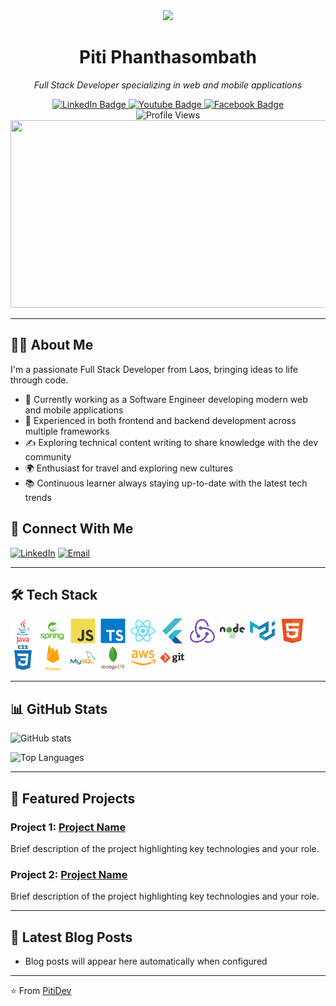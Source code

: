 <div id="header" align="center">
  <img src="https://media.giphy.com/media/M9gbBd9nbDrOTu1Mqx/giphy.gif" width="100"/>
  <h1>Piti Phanthasombath</h1>
  <p><i>Full Stack Developer specializing in web and mobile applications</i></p>
</div>

<div align="center" id="badges">
  <a href="https://www.linkedin.com/in/piti-phanthasombath-ba2b87153">
    <img src="https://img.shields.io/badge/LinkedIn-blue?style=for-the-badge&logo=linkedin&logoColor=white" alt="LinkedIn Badge"/>
  </a>
  <a href="https://www.youtube.com/channel/UCufbXHBTxvlMJitWhXy_c7g">
    <img src="https://img.shields.io/badge/YouTube-red?style=for-the-badge&logo=youtube&logoColor=white" alt="Youtube Badge"/>
  </a>
  <a href="https://www.facebook.com/piti.laos/">
    <img src="https://img.shields.io/badge/Facebook-blue?style=for-the-badge&logo=facebook&logoColor=white" alt="Facebook Badge"/>
  </a>
  <br>
  <img src="https://komarev.com/ghpvc/?username=PitiDev&style=flat-square&color=blue" alt="Profile Views"/>
</div>

<div align="center">
  <img src="https://media.giphy.com/media/dWesBcTLavkZuG35MI/giphy.gif" width="600" height="300"/>
</div>

---

## 👨‍💻 About Me

I'm a passionate Full Stack Developer from Laos, bringing ideas to life through code.

- 🔭 Currently working as a Software Engineer developing modern web and mobile applications
- 🌱 Experienced in both frontend and backend development across multiple frameworks
- ✍️ Exploring technical content writing to share knowledge with the dev community
- 🌍 Enthusiast for travel and exploring new cultures
- 📚 Continuous learner always staying up-to-date with the latest tech trends

## 🤝 Connect With Me

[![LinkedIn](https://img.shields.io/badge/-Piti_Phanthasombath-blue?style=flat&logo=Linkedin&logoColor=white)](https://www.linkedin.com/in/piti-phanthasombath-ba2b87153)
[![Email](https://img.shields.io/badge/-Email_Me-D14836?style=flat&logo=Gmail&logoColor=white)](mailto:your.email@example.com)

---

## 🛠️ Tech Stack

<div>
  <img src="https://github.com/devicons/devicon/blob/master/icons/java/java-original-wordmark.svg" title="Java" alt="Java" width="40" height="40"/>&nbsp;
  <img src="https://github.com/devicons/devicon/blob/master/icons/spring/spring-original-wordmark.svg" title="Spring" alt="Spring" width="40" height="40"/>&nbsp;
  <img src="https://github.com/devicons/devicon/blob/master/icons/javascript/javascript-original.svg" title="JavaScript" alt="JavaScript" width="40" height="40"/>&nbsp;
  <img src="https://github.com/devicons/devicon/blob/master/icons/typescript/typescript-original.svg" title="TypeScript" alt="TypeScript" width="40" height="40"/>&nbsp;
  <img src="https://github.com/devicons/devicon/blob/master/icons/react/react-original.svg" title="React" alt="React" width="40" height="40"/>&nbsp;
  <img src="https://github.com/devicons/devicon/blob/master/icons/flutter/flutter-original.svg" title="Flutter" alt="Flutter" width="40" height="40"/>&nbsp;
  <img src="https://github.com/devicons/devicon/blob/master/icons/redux/redux-original.svg" title="Redux" alt="Redux" width="40" height="40"/>&nbsp;
  <img src="https://github.com/devicons/devicon/blob/master/icons/nodejs/nodejs-original-wordmark.svg" title="NodeJS" alt="NodeJS" width="40" height="40"/>&nbsp;
  <img src="https://github.com/devicons/devicon/blob/master/icons/materialui/materialui-original.svg" title="Material UI" alt="Material UI" width="40" height="40"/>&nbsp;
  <img src="https://github.com/devicons/devicon/blob/master/icons/html5/html5-original.svg" title="HTML5" alt="HTML" width="40" height="40"/>&nbsp;
  <img src="https://github.com/devicons/devicon/blob/master/icons/css3/css3-plain-wordmark.svg" title="CSS3" alt="CSS" width="40" height="40"/>&nbsp;
  <img src="https://github.com/devicons/devicon/blob/master/icons/firebase/firebase-plain-wordmark.svg" title="Firebase" alt="Firebase" width="40" height="40"/>&nbsp;
  <img src="https://github.com/devicons/devicon/blob/master/icons/mysql/mysql-original-wordmark.svg" title="MySQL" alt="MySQL" width="40" height="40"/>&nbsp;
  <img src="https://github.com/devicons/devicon/blob/master/icons/mongodb/mongodb-original-wordmark.svg" title="MongoDB" alt="MongoDB" width="40" height="40"/>&nbsp;
  <img src="https://github.com/devicons/devicon/blob/master/icons/amazonwebservices/amazonwebservices-plain-wordmark.svg" title="AWS" alt="AWS" width="40" height="40"/>&nbsp;
  <img src="https://github.com/devicons/devicon/blob/master/icons/git/git-original-wordmark.svg" title="Git" alt="Git" width="40" height="40"/>
</div>

---

## 📊 GitHub Stats

![GitHub stats](https://github-readme-stats.vercel.app/api?username=PitiDev&show_icons=true&theme=radical)

![Top Languages](https://github-readme-stats.vercel.app/api/top-langs/?username=PitiDev&layout=compact&theme=radical)

---

## 🌟 Featured Projects

### Project 1: [Project Name](https://github.com/PitiDev/project-link)
Brief description of the project highlighting key technologies and your role.

### Project 2: [Project Name](https://github.com/PitiDev/project-link)
Brief description of the project highlighting key technologies and your role.

---

## 📝 Latest Blog Posts
<!-- BLOG-POST-LIST:START -->
- Blog posts will appear here automatically when configured
<!-- BLOG-POST-LIST:END -->

---

⭐️ From [PitiDev](https://github.com/PitiDev)
